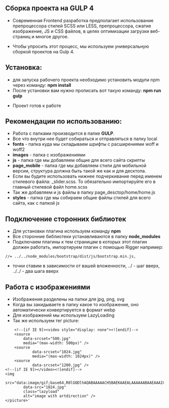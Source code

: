 ## Сборка проекта на GULP 4

* Современная Frontend разработка предполагает использование препроцессора стилей SCSS или LESS, препроцессора, сжатие изображение, JS и CSS файлов, в целях оптимизации загрузки веб-страниц и многое другое.

* Чтобы упросить этот процесс, мы используем универсальную сборкой проектов на Gulp 4.


## Установка:
<ul>
    <li>для запуска рабочего проекта необходимо установить модули npm через команду: <b>npm install</b></li>
    <li>После установки вам нужно прописать вот такую команду: <b>npm run gulp</b></li>
</ul>

* Проект готов к работе

## Рекомендации по использованию:

* Работа с папками производится в папке <b>GULP</b>.
* Все что внутри нее будет собираться и отправляться в папку local
* <b>fonts</b> - папка куда мы складываем шрифты с расширениями woff и woff2
* <b>images</b> - папка с изображениями
* <b>js</b> - папка где мы добавляем общие для всего сайта скрипты
* <b>page_mobile</b> - папка где мы добавляем стили для мобильной версии, структура должна быть такой же как и для десктопа.
* Если вы будите использовать нижнее подчеркивание перед именем стилевого файла: _slider.scss. То обязательно импортируйте его в главный стилевой файл home.scss
* Так же добавляем и js файлы в папку page_desctop/home/home.js
* <b>styles</b> - папка где мы собираем общие файлы стилей для всего сайта, как с папкой js

## Подключение сторонних библиотек

* Для установки плагина используем команду <b>npm</b>
* Все сторонние библиотеки устанавливаются в папку <b>node_modules</b>
* Подключаем плагины к тем страницам в которых этот плагин должен работать, импортируем плагин с помощью Rigger например: 
```
//= ../../node_modules/bootstrap/dist/js/bootstrap.min.js,
```
* точки ставим в зависимости от вашей вложенности, ../ - шаг вверх, ../../ - два шага вверх

## Работа с изображениями

* Изображения разделены на папки для jpg, png, svg
* Когда вы закидываете в папку какое то изображение, оно автоматически конвертируется в формат webp
* Для изображений мы используем LazyLoading
* Так же используем тег picture:
```
	<!--[if IE 9]><video style="display: none"><![endif]-->
	<source
		data-srcset="500.jpg"
		media="(max-width: 500px)" />
	<source
			data-srcset="1024.jpg"
			media="(max-width: 1024px)" />
	<source
			data-srcset="1200.jpg" />
<!--[if IE 9]></video><![endif]-->
<img
		src="data:image/gif;base64,R0lGODlhAQABAAAAACH5BAEKAAEALAAAAAABAAEAAAICTAEAOw=="
		data-src="1024.jpg"
		class="lazyload"
		alt="image with artdirection" />
</picture>'

```